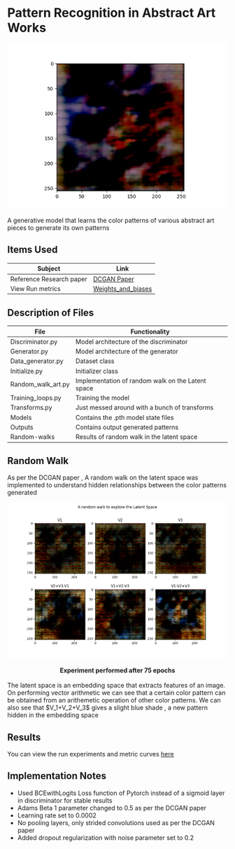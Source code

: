 # Pattern Recognition in Abstract Art Works

![Result_grid](./outputs/Figure_4.png)

A generative model that learns the color patterns of various abstract art pieces to generate its own patterns

## Items Used

| Subject                  | Link                                                            |
| ------------------------ | --------------------------------------------------------------- |
| Reference Research paper | [DCGAN Paper](https://arxiv.org/abs/1511.06434)                 |
| View Run metrics         | [Weights_and_biases](https://api.wandb.ai/links/uaena/fc87yhh1) |

## Description of Files

| File               | Functionality                                     |
| ------------------ | ------------------------------------------------- |
| Discriminator.py   | Model architecture of the discriminator           |
| Generator.py       | Model architecture of the generator               |
| Data_generator.py  | Dataset class                                     |
| Initialize.py      | Initializer class                                 |
| Random_walk_art.py | Implementation of random walk on the Latent space |
| Training_loops.py  | Training the model                                |
| Transforms.py      | Just messed around with a bunch of transforms     |
| Models             | Contains the .pth model state files               |
| Outputs            | Contains output generated patterns                |
| Random-walks       | Results of random walk in the latent space        |

## Random Walk

As per the DCGAN paper , A random walk on the latent space was implemented to understand hidden relationships between the color patterns generated
<br>

![Random_walk_experiment](./Random_walks/walk2.png)

<center><b>Experiment performed after 75 epochs</b> </center>
<br>
The latent space is an embedding space that extracts features of an image. On performing vector arithmetic we can see that a certain color pattern can be obtained from an arithemetic operation of other color patterns. We can also see that $V_1+V_2+V_3$ gives a slight blue shade , a new pattern hidden in the embedding space

## Results

You can view the run experiments and metric curves [here](https://api.wandb.ai/links/uaena/fc87yhh1)

## Implementation Notes

- Used BCEwithLogits Loss function of Pytorch instead of a sigmoid layer in discriminator for stable results
- Adams Beta 1 parameter changed to 0.5 as per the DCGAN paper
- Learning rate set to 0.0002
- No pooling layers, only strided convolutions used as per the DCGAN paper
- Added dropout regularization with noise parameter set to 0.2
